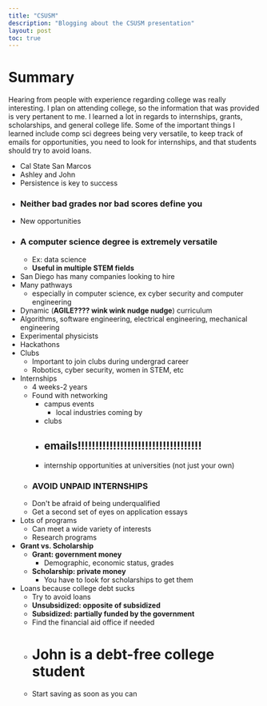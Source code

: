 ```yaml
---
title: "CSUSM"
description: "Blogging about the CSUSM presentation"
layout: post
toc: true
---
```


# Summary
Hearing from people with experience regarding college was really interesting. I plan on attending college, so the information that was provided is very pertanent to me. I learned a lot in regards to internships, grants, scholarships, and general college life. Some of the important things I learned include comp sci degrees being very versatile, to keep track of emails for opportunities, you need to look for internships, and that students should try to avoid loans.

- Cal State San Marcos
- Ashley and John
- Persistence is key to success
- ### **Neither bad grades nor bad scores define you**
- New opportunities
- ### A computer science degree is extremely versatile
    - Ex: data science
    - **Useful in multiple STEM fields**
- San Diego has many companies looking to hire
- Many pathways
    - especially in computer science, ex cyber security and computer engineering
- Dynamic (**AGILE???? wink wink nudge nudge**) curriculum
- Algorithms, software engineering, electrical engineering, mechanical engineering
- Experimental physicists
- Hackathons
- Clubs
    - Important to join clubs during undergrad career
    - Robotics, cyber security, women in STEM, etc
- Internships
    - 4 weeks-2 years
    - Found with networking
        - campus events
            - local industries coming by
        - clubs
        - ## **emails!!!!!!!!!!!!!!!!!!!!!!!!!!!!!!!!!!!**
        - internship opportunities at universities (not just your own)
    - ### **AVOID UNPAID INTERNSHIPS**
    - Don't be afraid of being underqualified
    - Get a second set of eyes on application essays
- Lots of programs
    - Can meet a wide variety of interests
    - Research programs
- **Grant vs. Scholarship**
    - **Grant: government money**
        - Demographic, economic status, grades
    - **Scholarship: private money**
        - You have to look for scholarships to get them
- Loans because college debt sucks
    - Try to avoid loans
    - **Unsubsidized: opposite of subsidized**
    - **Subsidized: partially funded by the government**
    - Find the financial aid office if needed
    - # **John is a debt-free college student**
    - Start saving as soon as you can
    
